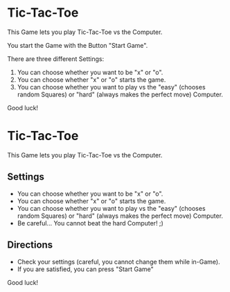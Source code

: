 # Tic-Tac-Toe

This Game lets you play Tic-Tac-Toe vs the Computer.

You start the Game with the Button "Start Game".

There are three different Settings:
1. You can choose whether you want to be "x" or "o".
2. You can choose whether "x" or "o" starts the game.
3. You can choose whether you want to play vs the "easy" (chooses random Squares) or "hard" (always makes the perfect move) Computer.

Good luck!

# Tic-Tac-Toe
This Game lets you play Tic-Tac-Toe vs the Computer.

## Settings
- You can choose whether you want to be "x" or "o".
- You can choose whether "x" or "o" starts the game.
- You can choose whether you want to play vs the "easy" (chooses random Squares) or "hard" (always makes the perfect move) Computer.
- Be careful... You cannot beat the hard Computer! ;)

## Directions
- Check your settings (careful, you cannot change them while in-Game).
- If you are satisfied, you can press "Start Game"

Good luck!
